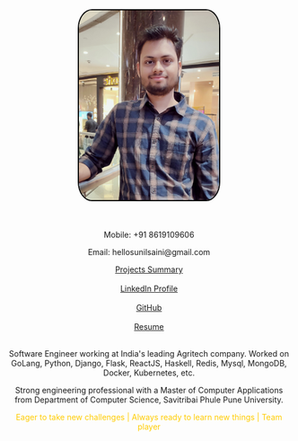 <div style="height:500px;text-align:center;">
  <center>
    <img src="/images/my_pic.jpg" style="width:250px;border-radius:10%;border:2px solid #000;">
  </center>
  <br><br>
  <p>Mobile: +91 8619109606</p>
  <p>Email: hellosunilsaini@gmail.com</p>    
  <a href="https://bit.ly/3aJkt6q" target="_blank">Projects Summary</a><br><br>
  <a href="https://www.linkedin.com/in/hellosunilsaini" target="_blank">LinkedIn Profile<a>
  <br><br>
  <a href="https://github.com/HelloSunilSaini?tab=repositories" target="_blank">GitHub</a><br><br>
  <a href="https://bit.ly/3tuYTLI" target="_blank">Resume</a><br><br>
  <p>Software Engineer working at India's leading Agritech company. Worked on GoLang, Python, Django, Flask, ReactJS, Haskell, Redis, Mysql, MongoDB, Docker, Kubernetes, etc.</p>
  <p>Strong engineering professional with a Master of Computer Applications from Department of Computer Science, Savitribai Phule Pune University.</p>
  <p style="color:#ffcc00">Eager to take new challenges  |  Always ready to learn new things  |  Team player
  </p>
</div>
